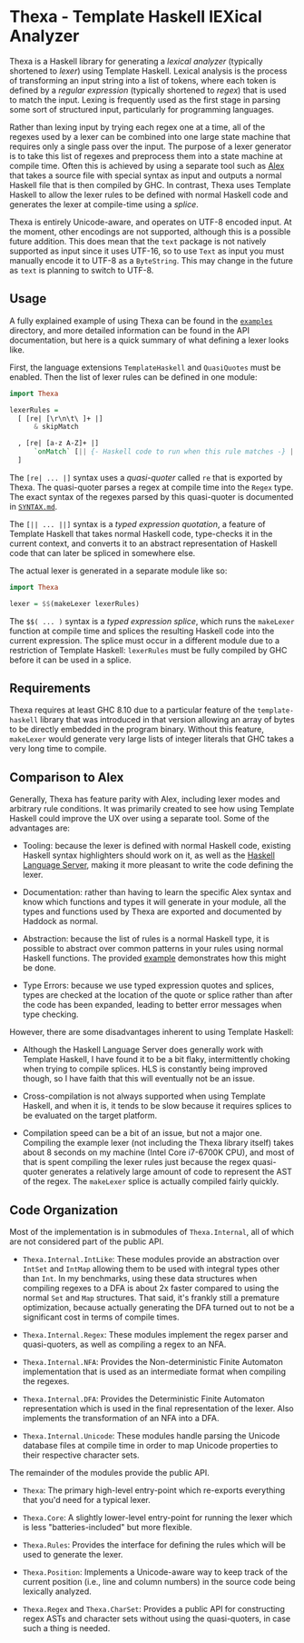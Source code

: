 Thexa - Template Haskell lEXical Analyzer
=========================================

Thexa is a Haskell library for generating a *lexical analyzer* (typically shortened to *lexer*) using Template Haskell. Lexical analysis is the process of transforming an input string into a list of tokens, where each token is defined by a *regular expression* (typically shortened to *regex*) that is used to match the input. Lexing is frequently used as the first stage in parsing some sort of structured input, particularly for programming languages.

Rather than lexing input by trying each regex one at a time, all of the regexes used by a lexer can be combined into one large state machine that requires only a single pass over the input. The purpose of a lexer generator is to take this list of regexes and preprocess them into a state machine at compile time. Often this is achieved by using a separate tool such as [Alex](https://www.haskell.org/alex/) that takes a source file with special syntax as input and outputs a normal Haskell file that is then compiled by GHC. In contrast, Thexa uses Template Haskell to allow the lexer rules to be defined with normal Haskell code and generates the lexer at compile-time using a *splice*.

Thexa is entirely Unicode-aware, and operates on UTF-8 encoded input. At the moment, other encodings are not supported, although this is a possible future addition. This does mean that the `text` package is not natively supported as input since it uses UTF-16, so to use `Text` as input you must manually encode it to UTF-8 as a `ByteString`. This may change in the future as `text` is planning to switch to UTF-8.

Usage
-----

A fully explained example of using Thexa can be found in the [`examples`](https://github.com/syntheorem/thexa/tree/master/examples) directory, and more detailed information can be found in the API documentation, but here is a quick summary of what defining a lexer looks like.

First, the language extensions `TemplateHaskell` and `QuasiQuotes` must be enabled. Then the list of lexer rules can be defined in one module:

```Haskell
import Thexa

lexerRules =
  [ [re| [\r\n\t\ ]+ |]
      & skipMatch

  , [re| [a-z A-Z]+ |]
      `onMatch` [|| {- Haskell code to run when this rule matches -} ||]
  ]
```

The `[re| ... |]` syntax uses a *quasi-quoter* called `re` that is exported by Thexa. The quasi-quoter parses a regex at compile time into the `Regex` type. The exact syntax of the regexes parsed by this quasi-quoter is documented in [`SYNTAX.md`](https://github.com/syntheorem/thexa/blob/master/SYNTAX.md).

The `[|| ... ||]` syntax is a *typed expression quotation*, a feature of Template Haskell that takes normal Haskell code, type-checks it in the current context, and converts it to an abstract representation of Haskell code that can later be spliced in somewhere else.

The actual lexer is generated in a separate module like so:

```Haskell
import Thexa

lexer = $$(makeLexer lexerRules)
```

The `$$( ... )` syntax is a *typed expression splice*, which runs the `makeLexer` function at compile time and splices the resulting Haskell code into the current expression. The splice must occur in a different module due to a restriction of Template Haskell: `lexerRules` must be fully compiled by GHC before it can be used in a splice.

Requirements
------------

Thexa requires at least GHC 8.10 due to a particular feature of the `template-haskell` library that was introduced in that version allowing an array of bytes to be directly embedded in the program binary. Without this feature, `makeLexer` would generate very large lists of integer literals that GHC takes a very long time to compile.

Comparison to Alex
--------------------

Generally, Thexa has feature parity with Alex, including lexer modes and arbitrary rule conditions. It was primarily created to see how using Template Haskell could improve the UX over using a separate tool. Some of the advantages are:

* Tooling: because the lexer is defined with normal Haskell code, existing Haskell syntax highlighters should work on it, as well as the [Haskell Language Server](https://github.com/haskell/haskell-language-server), making it more pleasant to write the code defining the lexer.

* Documentation: rather than having to learn the specific Alex syntax and know which functions and types it will generate in your module, all the types and functions used by Thexa are exported and documented by Haddock as normal.

* Abstraction: because the list of rules is a normal Haskell type, it is possible to abstract over common patterns in your rules using normal Haskell functions. The provided [example](https://github.com/syntheorem/thexa/tree/master/examples) demonstrates how this might be done.

* Type Errors: because we use typed expression quotes and splices, types are checked at the location of the quote or splice rather than after the code has been expanded, leading to better error messages when type checking.

However, there are some disadvantages inherent to using Template Haskell:

* Although the Haskell Language Server does generally work with Template Haskell, I have found it to be a bit flaky, intermittently choking when trying to compile splices. HLS is constantly being improved though, so I have faith that this will eventually not be an issue.

* Cross-compilation is not always supported when using Template Haskell, and when it is, it tends to be slow because it requires splices to be evaluated on the target platform.

* Compilation speed can be a bit of an issue, but not a major one. Compiling the example lexer (not including the Thexa library itself) takes about 8 seconds on my machine (Intel Core i7-6700K CPU), and most of that is spent compiling the lexer rules just because the regex quasi-quoter generates a relatively large amount of code to represent the AST of the regex. The `makeLexer` splice is actually compiled fairly quickly.

Code Organization
-----------------

Most of the implementation is in submodules of `Thexa.Internal`, all of which are not considered part of the public API.

- `Thexa.Internal.IntLike`: These modules provide an abstraction over `IntSet` and `IntMap` allowing them to be used with integral types other than `Int`. In my benchmarks, using these data structures when compiling regexes to a DFA is about 2x faster compared to using the normal `Set` and `Map` structures. That said, it's frankly still a premature optimization, because actually generating the DFA turned out to not be a significant cost in terms of compile times.

- `Thexa.Internal.Regex`: These modules implement the regex parser and quasi-quoters, as well as compiling a regex to an NFA.

- `Thexa.Internal.NFA`: Provides the Non-deterministic Finite Automaton implementation that is used as an intermediate format when compiling the regexes.

- `Thexa.Internal.DFA`: Provides the Deterministic Finite Automaton representation which is used in the final representation of the lexer. Also implements the transformation of an NFA into a DFA.

- `Thexa.Internal.Unicode`: These modules handle parsing the Unicode database files at compile time in order to map Unicode properties to their respective character sets.

The remainder of the modules provide the public API.

- `Thexa`: The primary high-level entry-point which re-exports everything that you'd need for a typical lexer.

- `Thexa.Core`: A slightly lower-level entry-point for running the lexer which is less "batteries-included" but more flexible.

- `Thexa.Rules`: Provides the interface for defining the rules which will be used to generate the lexer.

- `Thexa.Position`: Implements a Unicode-aware way to keep track of the current position (i.e., line and column numbers) in the source code being lexically analyzed.

- `Thexa.Regex` and `Thexa.CharSet`: Provides a public API for constructing regex ASTs and character sets without using the quasi-quoters, in case such a thing is needed.
